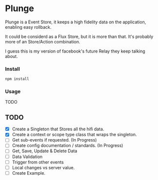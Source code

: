 # Plunge

Plunge is a Event Store, it keeps a high fidelity data on the application, enabling easy rollback.

It could be considerd as a Flux Store, but it is more than that.
It's probably more of an Store/Action combination.

I guess this is my version of facebook's future Relay they keep talking about.

### Install
```bash
npm install
```

### Usage
TODO


## TODO
- [x] Create a Singleton that Stores all the hifi data.
- [x] Create a context or scope type class that wraps the singleton.
- [ ] Get sub-events if requested. (In Progress)
- [ ] Create config documentation / standards. (In Progress)
- [ ] Get, Save, Update & Delete Data
- [ ] Data Validation
- [ ] Trigger from other events
- [ ] Local changes vs server value.
- [ ] Create Example.
